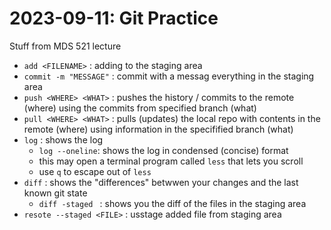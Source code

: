 
# 2023-09-11: Git Practice
Stuff from MDS 521 lecture

 - `add <FILENAME>` : adding <FILENAME> to the staging area
 - `commit -m "MESSAGE"` : commit with a messag everything in the staging area
 - `push <WHERE> <WHAT>` : pushes the history / commits to the remote (where) using the commits from specified branch (what)
 - `pull <WHERE> <WHAT>` : pulls (updates) the local repo with contents in the remote (where) using information in the specifified branch (what)
 - `log` : shows the log
    - `log --oneline`: shows the log in condensed (concise) format
    - this may open a terminal program called `less` that lets you scroll
    - use `q` to escape out of `less`
 - `diff` : shows the "differences" betwwen your changes and the last known git state
   - `diff -staged ` : shows you the diff of the files in the staging area
 - `resote --staged <FILE>` : usstage added file from staging area